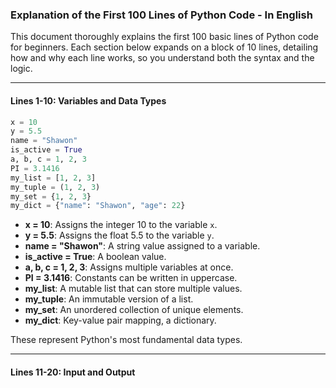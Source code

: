 ### Explanation of the First 100 Lines of Python Code - In English

This document thoroughly explains the first 100 basic lines of Python code for beginners. Each section below expands on a block of 10 lines, detailing how and why each line works, so you understand both the syntax and the logic.

---

#### Lines 1-10: Variables and Data Types

```python
x = 10
y = 5.5
name = "Shawon"
is_active = True
a, b, c = 1, 2, 3
PI = 3.1416
my_list = [1, 2, 3]
my_tuple = (1, 2, 3)
my_set = {1, 2, 3}
my_dict = {"name": "Shawon", "age": 22}
```

* **x = 10**: Assigns the integer 10 to the variable `x`.
* **y = 5.5**: Assigns the float 5.5 to the variable `y`.
* **name = "Shawon"**: A string value assigned to a variable.
* **is\_active = True**: A boolean value.
* **a, b, c = 1, 2, 3**: Assigns multiple variables at once.
* **PI = 3.1416**: Constants can be written in uppercase.
* **my\_list**: A mutable list that can store multiple values.
* **my\_tuple**: An immutable version of a list.
* **my\_set**: An unordered collection of unique elements.
* **my\_dict**: Key-value pair mapping, a dictionary.

These represent Python's most fundamental data types.

---

#### Lines 11-20: Input and Output

